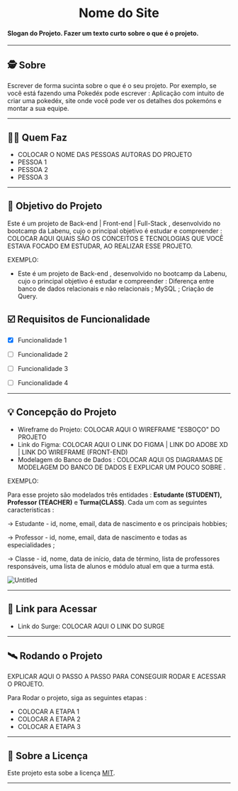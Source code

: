 

<h1 align="center">
     Nome do Site
</h1>

<h4 align="left">
    Slogan do Projeto. Fazer um texto curto sobre o que é o projeto.
</h4>

---

##  🕵 Sobre

Escrever de forma sucinta sobre o que é o seu projeto. Por exemplo, se você está fazendo uma Pokedéx pode escrever : Aplicação com intuito de criar uma pokedéx, site onde você pode ver os detalhes dos pokemóns e montar a sua equipe.

---

##  👩🏽 Quem Faz 

- COLOCAR O NOME DAS PESSOAS AUTORAS DO PROJETO
- PESSOA 1
- PESSOA 2
- PESSOA 3

---

##  🎯 Objetivo do Projeto

Este é um projeto de Back-end | Front-end | Full-Stack , desenvolvido no bootcamp da Labenu, cujo o principal objetivo é estudar e compreender : COLOCAR AQUI QUAIS SÃO OS CONCEITOS  E TECNOLOGIAS QUE VOCÊ ESTAVA FOCADO EM ESTUDAR, AO REALIZAR ESSE PROJETO. 

EXEMPLO:

- Este é um projeto de Back-end , desenvolvido no bootcamp da Labenu, cujo o principal objetivo é estudar e compreender :  Diferença entre banco de dados relacionais e não relacionais ; MySQL ; Criação de Query.



## ☑️  Requisitos de Funcionalidade

- [x] Funcionalidade 1
- [ ] Funcionalidade 2
- [ ] Funcionalidade 3
- [ ] Funcionalidade 4


---

## 💡 Concepção do Projeto

- Wireframe do Projeto: COLOCAR AQUI O WIREFRAME "ESBOÇO" DO PROJETO
- Link do Figma: COLOCAR AQUI O LINK DO FIGMA | LINK DO ADOBE XD | LINK DO WIREFRAME (FRONT-END)
- Modelagem do Banco de Dados : COLOCAR AQUI OS DIAGRAMAS DE MODELAGEM DO BANCO DE DADOS E EXPLICAR UM POUCO SOBRE . 

EXEMPLO: 

Para esse projeto são modelados três entidades : **Estudante (STUDENT), Professor (TEACHER)** e **Turma(CLASS)**.  Cada um com as seguintes caracteristicas :

→ Estudante -  id, nome, email, data de nascimento e os principais hobbies;

→ Professor - id, nome, email, data de nascimento e todas as especialidades ;

→ Classe - id, nome, data de início, data de término, lista de professores responsáveis, uma lista de alunos e módulo atual em que a turma está.

![Untitled](https://user-images.githubusercontent.com/52434685/120907206-16eb8700-c636-11eb-936f-d5212a4c5a36.png)


---

## 🔗 Link para Acessar

- Link do Surge: COLOCAR AQUI O LINK DO SURGE

---


## 🛰 Rodando o Projeto

EXPLICAR AQUI O PASSO A PASSO PARA CONSEGUIR RODAR E ACESSAR O PROJETO.

Para Rodar o projeto, siga as seguintes etapas :

- COLOCAR A ETAPA 1
- COLOCAR A ETAPA 2
- COLOCAR A ETAPA 3


---

## 📝  Sobre a Licença

Este projeto esta sobe a licença [MIT](./LICENSE).


---


